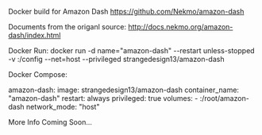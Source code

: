 Docker build for Amazon Dash
https://github.com/Nekmo/amazon-dash

Documents from the origanl source:
http://docs.nekmo.org/amazon-dash/index.html

Docker Run:
docker run -d name="amazon-dash" --restart unless-stopped -v <your directory structure>:/config --net=host --privileged strangedesign13/amazon-dash

Docker Compose:

amazon-dash:
    image: strangedesign13/amazon-dash
    container_name: "amazon-dash"
    restart: always
    privileged: true
    volumes:
      - <your directory structure>:/root/amazon-dash
    network_mode: "host"


More Info Coming Soon...
